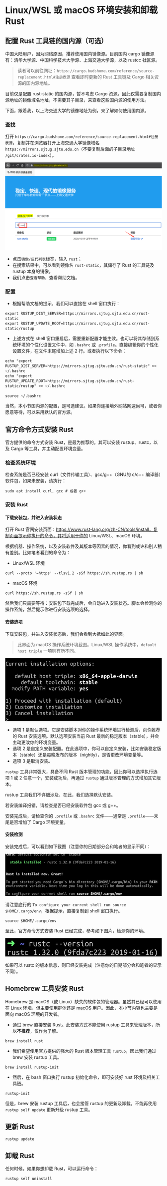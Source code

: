 # Linux/WSL 或 macOS 环境安装和卸载 Rust

## 配置 Rust 工具链的国内源（可选）

中国大陆用户，因为网络原因，推荐使用国内镜像源。目前国内 cargo 镜像源有：清华大学源、中国科学技术大学源、上海交通大学源，以及 rustcc 社区源。

> 读者可以前往网址：`https://cargo.budshome.com/reference/source-replacement.html#注册表源` 查看即时更新的 Rust 工具链及 Cargo 相关资源的国内源地址。

目前仅是配置 rust-static 的国内源，暂不考虑 Cargo 资源。因此仅需要复制国内源地址的镜像域名地址，不需要其子目录，来查看这些国内源的使用方法。

下面，跟着我，以上海交通大学的镜像地址为例，来了解如何使用国内源。

### 查找

打开 `https://cargo.budshome.com/reference/source-replacement.html#注册表源`，复制并在浏览器打开上海交通大学镜像域名 `https://mirrors.sjtug.sjtu.edu.cn`（不要复制后面的子目录地址 `/git/crates.io-index`）。

![rust 国内源](../../css/env-tools/rust-static.png)

- 点击`镜像/反代列表`标签，输入 `rust`；
- 在搜索结果中，可以看到镜像名 `rust-static`，其储存了 Rust 的工具链及 rustup 本身的镜像。
- 我们点击`查看帮助`，查看帮助文档。

### 配置

- 根据帮助文档的提示，我们可以直接在 shell 窗口执行：

``` shell
export RUSTUP_DIST_SERVER=https://mirrors.sjtug.sjtu.edu.cn/rust-static
export RUSTUP_UPDATE_ROOT=https://mirrors.sjtug.sjtu.edu.cn/rust-static/rustup
```

- 上述方式在 shell 窗口重启后，需要重新配置才能生效。也可以将其存储到系统环境的个性化设置文件中，如 `.bashrc` 或 `.profile`。直接编辑你的个性化设置文件，在文件末尾增加上述 2 行。或者执行以下命令：

``` shell
echo "export RUSTUP_DIST_SERVER=https://mirrors.sjtug.sjtu.edu.cn/rust-static" >> ~/.bashrc
echo "export RUSTUP_UPDATE_ROOT=https://mirrors.sjtug.sjtu.edu.cn/rust-static/rustup" >> ~/.bashrc

source ~/.bashrc
```

当然，本小节国内源的配置，是可选建议。如果你连接境外网站网速尚可，或者你愿意等待，可以采用默认的官方源。

## 官方命令方式安装 Rust

官方提供的命令方式安装 Rust，是最为推荐的。其可以安装 rustup、rustc，以及 Cargo 等工具，并主动配置环境变量。

### 检查系统环境

检查系统是否已经安装 curl（文件传输工具）、gcc/g++（GNU的 c/c++ 编译器）软件包，如果未安装，请执行：

``` shell
sudo apt install curl, gcc # 或者 g++
```

### 安装 Rust

#### 下载安装包，并进入安装状态

打开 Rust 官网安装页面：https://www.rust-lang.org/zh-CN/tools/install，复制页面提示你执行的命令，其将适用于你的 Linux/WSL、macOS 环境。

根据机器、操作系统，以及安装软件及其版本等因素的情况，你看到或许和别人稍有差别。比如笔者看到的命令为：

- Linux/WSL 环境

``` shell
curl --proto '=https' --tlsv1.2 -sSf https://sh.rustup.rs | sh
```

- macOS 环境

``` shell
curl https://sh.rustup.rs -sSf | sh
```

然后我们只需要等待：安装包下载完成后，会自动进入安装状态。脚本会检测你的操作系统，然后提示你进行安装选项的选择。

#### 安装选项

下载安装包，并进入安装状态后，我们会看到大抵如此的界面。

> 此界面为 macOS 操作系统环境截图。Linux/WSL 操作系统中，`default host triple` 一项则有所不同。

![安装选项](../../css/env-tools/options.jpg)

- 选项 1 是默认选项。它是安装脚本对你的操作系统环境进行检测后，向你推荐的 Rust 安装选项。默认选项安装当前 Rust 最新的稳定版本（stable），并会主动更改你的环境变量。
- 选项 2 是自定义安装配置。在此选项中，你可以自定义安装，比如安装稳定版本（stable）还是每晚发布的版本（nightly），是否更改环境变量等。
- 选项 3 是取消安装。

`rustup` 工具非常强大，具备不同 Rust 版本管理的功能，因此你可以选择执行选项 1 或 2 任意一个，安装成功后，再通过 `rustup` 通过版本管理的方式增加其它版本。

rustup 工具我们不详细涉及，在此，我们选择默认安装。

若安装编译报错，请检查是否已经安装软件包 gcc 或 g++。

安装完成后，请检查你的 `.profile` 或 `.bashrc` 文件——通常是 `.profile`——末尾是否增加了 Cargo 环境变量。

#### 安装检测

安装完成后，可以看到如下截图（注意你的日期部分会和笔者的显示不同）：

![安装成功](../../css/env-tools/installed.jpg)

请注意底行的 `To configure your current shell run source $HOME/.cargo/env`，根据提示，直接复制到 shell 窗口执行。

``` shell
source $HOME/.cargo/env
```

至此，官方命令方式安装 Rust 已经完成，参考如下图片，检测你的环境。

![rustc 检测](../../css/env-tools/rustc.jpg)

如果可以 rustc 的版本信息，则已经安装完成（注意你的日期部分会和笔者的显示不同）。

## Homebrew 工具安装 Rust

Homebrew 是 macOS（或 Linux）缺失的软件包的管理器。虽然其已经可以使用在 Linux 环境，但主要使用群体还是 macOS 用户。因此，本小节内容也主要是面向 macOS 环境的开发者。

- 通过 brew 直接安装 Rust。此安装方式不能使用 rustup 工具来管理版本，所以**不推荐**，仅作为了解。

``` shell
brew install rust
```

- 我们希望使用官方提供的强大的 Rust 版本管理工具 `rustup`，因此我们通过 brew 安装 rustup 工具。

``` shell
brew install rustup-init
```

- 然后，在 bash 窗口执行 rustup 初始化命令，即可安装好 rust 环境及相关工具链。

``` shell
rustup-init
```

但是，brew 安装 rustup 工具后，也会接管 rustup 的更新及卸载。不能再使用 `rustup self update` 更新升级 rustup 工具。

## 更新 Rust

``` shell
rustup update
```

## 卸载 Rust

任何时候，如果你想卸载 Rust，可以运行命令：

``` shell
rustup self uninstall
```
